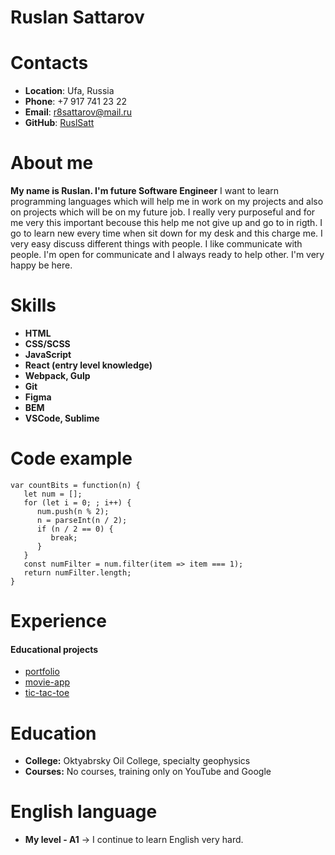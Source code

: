 # Ruslan Sattarov
# Contacts

* **Location**: Ufa, Russia
* **Phone**: +7 917 741 23 22
* **Email**: r8sattarov@mail.ru
* **GitHub**: [RuslSatt](https://github.com/RuslSatt)
# About me

**My name is Ruslan. I'm future Software Engineer** I want to learn programming languages which will help me in work on my projects and also on projects which will be on my future job. I really very purposeful and for me very this important becouse this help me not give up and go to in rigth. I go to learn new every time when sit down for my desk and this  charge me. I very easy discuss different things with people. I like communicate with people. I'm open for communicate and I always ready to help other. I'm very happy be here.

# Skills

* **HTML**
* **CSS/SCSS**
* **JavaScript**
* **React (entry level knowledge)**
* **Webpack, Gulp**
* **Git**
* **Figma**
* **BEM**
* **VSCode, Sublime**

# Code example

```
var countBits = function(n) {
   let num = [];
   for (let i = 0; ; i++) {
      num.push(n % 2);
      n = parseInt(n / 2);
      if (n / 2 == 0) {
         break;
      }
   }
   const numFilter = num.filter(item => item === 1);
   return numFilter.length;
}
```

# Experience
#### Educational projects

* [portfolio](https://github.com/RuslSatt/rs-school-stage-0/tree/portfolio)
* [movie-app](https://github.com/RuslSatt/rs-school-stage-0/tree/movie-app)
* [tic-tac-toe](https://github.com/RuslSatt/rs-school-stage-0/tree/tic-tac-toe)

# Education

* **College:** Oktyabrsky Oil College, specialty geophysics
* **Courses:** No courses, training only on YouTube and Google

# English language

* **My level - A1** -> I continue to learn English very hard.